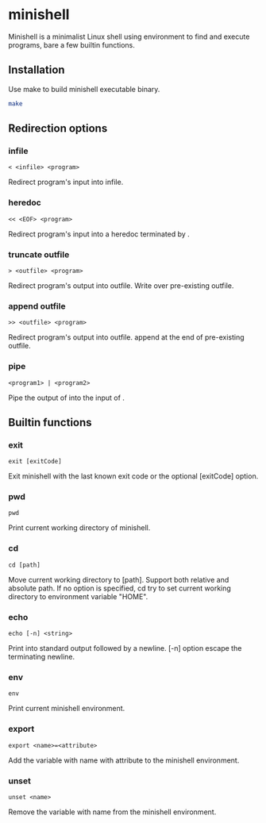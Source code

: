 # minishell

Minishell is a minimalist Linux shell using environment to find and execute programs, bare a few builtin functions.


## Installation

Use make to build minishell executable binary.

```bash
make
```


## Redirection options

### infile
```
< <infile> <program>
```
Redirect program's input into infile.

### heredoc
```
<< <EOF> <program>
```
Redirect program's input into a heredoc terminated by <EOF>.

### truncate outfile
```
> <outfile> <program>
```
Redirect program's output into outfile. Write over pre-existing outfile.

### append outfile
```
>> <outfile> <program>
```
Redirect program's output into outfile. append at the end of pre-existing outfile.

### pipe
```
<program1> | <program2>
```
Pipe the output of <program1> into the input of <program2>.


## Builtin functions

### exit
```
exit [exitCode]
```
Exit minishell with the last known exit code or the optional [exitCode] option.

### pwd
```
pwd
```
Print current working directory of minishell.

### cd
```
cd [path]
```
Move current working directory to [path]. Support both relative and absolute path. If no option is specified, cd try to set current working directory to environment variable "HOME".

### echo
```
echo [-n] <string>
```
Print <string> into standard output followed by a newline. [-n] option escape the terminating newline.

### env
```
env
```
Print current minishell environment.

### export
```
export <name>=<attribute>
```
Add the variable with name <name> with attribute <attribute> to the minishell environment.

### unset
```
unset <name>
```
Remove the variable with name <name> from the minishell environment.
